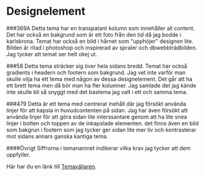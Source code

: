 Designelement
====================

###369A
Detta tema har en transpatant kolumn som innehåller all content. Det har också en bakgrund som är ett foto från den tid då jag bodde i karlskrona. Temat har också en bild i hårnet som "upphöjer" designen lite. Bilden är ritad i photoshop och inspirerad av spraler och dbwebbträdbilden. Jag tycker att temat ser helt okej ut.

###58
Detta tema sträcker sig över hela sidans bredd. Temat har också gradients i headern och footern som bakgrund. Jag vet inte varför man skulle vilja ha ett tema med någon av dessa designelement. Det går att ha ett brett tema men då bör man ha fler kolumner. Jag samlade det jag kände inte skulle bli så snyggt med det bastema jag valt i ett och samma tema.

###479
Detta är ett tema med centrerat inehåll där jag försökt använda linjer för att kapsla in huvudcontenten på sidan. Jag har även försökt att använda linjer för att göra sidan lite interssantare genom att ha lite snea linjer i botten och toppen av de inkapslade elementen. det finns även en bild som bakgrun i footern som jag tycker ger sidan lite mer liv och kontrasterar mot sidans annars ganska kantiga tema.

####Övrigt
Siffrorna i temanamnet indikerar vilka krav jag tycker att dem uppfyller.

Här har du en länk till [Temaväljaren](theme-selector).
